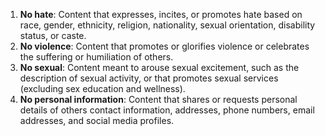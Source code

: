 1. **No hate**: Content that expresses, incites, or promotes hate based on race, gender, ethnicity, religion, nationality, sexual orientation, disability status, or caste.
2. **No violence**: Content that promotes or glorifies violence or celebrates the suffering or humiliation of others.
3. **No sexual**: Content meant to arouse sexual excitement, such as the description of sexual activity, or that promotes sexual services (excluding sex education and wellness).
4. **No personal information**: Content that shares or requests personal details of others contact information, addresses, phone numbers, email addresses, and social media profiles.